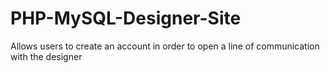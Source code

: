 # PHP-MySQL-Designer-Site
Allows users to create an account in order to open a line of communication with the designer 
